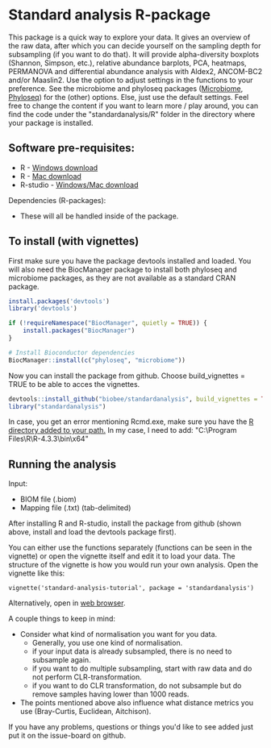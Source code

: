 # Standard analysis R-package

This package is a quick way to explore your data. It gives an overview of the raw data,
after which you can decide yourself on the sampling depth for subsampling (if you want to do that). It will provide alpha-diversity boxplots (Shannon, Simpson, etc.), relative abundance barplots, PCA, heatmaps, PERMANOVA and differential abundance analysis with Aldex2, ANCOM-BC2 and/or Maaslin2.
Use the option to adjust settings in the functions to your preference. See the microbiome and phyloseq packages ([Microbiome](https://microbiome.github.io/tutorials/), [Phyloseq](https://joey711.github.io/phyloseq)) for the (other) options. Else, just use the default settings. Feel free to change the content if you want to learn more / play around, you can find the code under the "standardanalysis/R" folder in the directory where your package is installed.

## Software pre-requisites:
- R - [Windows download](https://cran.r-project.org/bin/windows/base/)
- R - [Mac download](https://cran.r-project.org/bin/macosx/)
- R-studio - [Windows/Mac download](https://posit.co/download/rstudio-desktop/)

Dependencies (R-packages):
- These will all be handled inside of the package.

## To install (with vignettes)
First make sure you have the package devtools installed and loaded. You will also need the BiocManager package to install both phyloseq and microbiome packages, as they are not available as a standard CRAN package.

``` r
install.packages('devtools')
library('devtools')

if (!requireNamespace("BiocManager", quietly = TRUE)) {
    install.packages("BiocManager")
}

# Install Bioconductor dependencies
BiocManager::install(c("phyloseq", "microbiome"))
```

Now you can install the package from github. Choose build_vignettes = TRUE to be able to acces the vignettes.

``` r
devtools::install_github("biobee/standardanalysis", build_vignettes = TRUE)
library("standardanalysis")
```

In case, you get an error mentioning Rcmd.exe, make sure you have the [R directory added to your path.](https://www.architectryan.com/2018/03/17/add-to-the-path-on-windows-10/)
In my case, I need to add: "C:\Program Files\R\R-4.3.3\bin\x64"

## Running the analysis
Input:
- BIOM file (.biom)
- Mapping file (.txt) (tab-delimited)

After installing R and R-studio, install the package from github (shown above, install and load the devtools package first).

You can either use the functions separately (functions can be seen in the vignette) or open the vignette itself and edit it to load your data.
The structure of the vignette is how you would run your own analysis. Open the vignette like this:
```{r}
vignette('standard-analysis-tutorial', package = 'standardanalysis')
```
Alternatively, open in [web browser](https://html-preview.github.io/?url=https://github.com/biobee/standardanalysis/blob/main/doc/standard-analysis-tutorial.html).

A couple things to keep in mind:
- Consider what kind of normalisation you want for you data.
  - Generally, you use one kind of normalisation.
  - if your input data is already subsampled, there is no need to subsample again.
  - if you want to do multiple subsampling, start with raw data and do not perform CLR-transformation.
  - if you want to do CLR transformation, do not subsample but do remove samples having lower than 1000 reads.
- The points mentioned above also influence what distance metrics you use (Bray-Curtis, Euclidean, Aitchison).

If you have any problems, questions or things you'd like to see added just put it on the issue-board on github.
